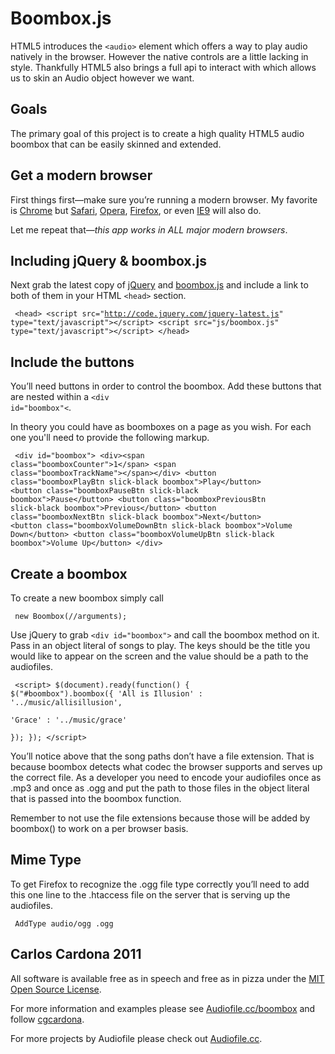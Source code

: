 Boombox.js 
==========

HTML5 introduces the <code>&lt;audio&gt;</code> element which offers a way to play audio natively
in the browser. However the native controls are a little lacking in style.
Thankfully HTML5 also brings a full api to interact with which allows us to skin
an Audio object however we want.

Goals
-----

The primary goal of this project is to create a high quality HTML5 audio boombox
that can be easily skinned and extended.

Get a modern browser
--------------------

First things first—make sure you&rsquo;re running a modern browser. My favorite is
[Chrome](http://www.google.com/chrome) but [Safari](http://www.apple.com/safari/download/), [Opera](http://www.opera.com/mobile/download/versions/), [Firefox](http://www.mozilla.com/en-US/firefox/new/), or even [IE9](http://windows.microsoft.com/en-US/internet-explorer/downloads/ie-9/worldwide-languages) will also do. 

Let me repeat that&mdash;*_this app works in ALL major modern browsers_*.

Including jQuery & boombox.js
-----------------------------

Next grab the latest copy of [jQuery](http://code.jquery.com/jquery-latest.js) and [boombox.js](https://raw.github.com/cgcardona/boombox.js/master/js/boombox.js) and include a link to both of
them in your HTML <code>&lt;head&gt;</code> section.

<code><pre>
&lt;head&gt;
     &lt;script src="http://code.jquery.com/jquery-latest.js" type="text/javascript"&gt;&lt;/script&gt;
     &lt;script src="js/boombox.js" type="text/javascript"&gt;&lt;/script&gt;
&lt;/head&gt;
</pre></code>

Include the buttons
-------------------

You&rsquo;ll need buttons in order to control the boombox. Add these buttons that are
nested within a <code>&lt;div id="boombox"&lt;</code>.

In theory you could have as boomboxes on a page as you wish. For each one you'll
need to provide the following markup.

<code><pre>
&lt;div id="boombox"&gt; 
      &lt;div&gt;&lt;span class="boomboxCounter"&gt;1&lt;/span&gt; &lt;span class="boomboxTrackName"&gt;&lt;/span&gt;&lt;/div&gt; 
      &lt;button class="boomboxPlayBtn slick-black boombox"&gt;Play&lt;/button&gt; 
      &lt;button class="boomboxPauseBtn slick-black boombox"&gt;Pause&lt;/button&gt; 
      &lt;button class="boomboxPreviousBtn slick-black boombox"&gt;Previous&lt;/button&gt; 
      &lt;button class="boomboxNextBtn slick-black boombox"&gt;Next&lt;/button&gt; 
      &lt;button class="boomboxVolumeDownBtn slick-black boombox"&gt;Volume Down&lt;/button&gt; 
      &lt;button class="boomboxVolumeUpBtn slick-black boombox"&gt;Volume Up&lt;/button&gt; 
&lt;/div&gt;
</pre></code>

Create a boombox
----------------

To create a new boombox simply call

<code><pre>
new Boombox(//arguments);
</pre></code>

Use jQuery to grab <code>&lt;div id="boombox"&gt;</code> and call the boombox method on it. Pass in
  an object literal of songs to play. The keys should be the title you would
  like to appear on the screen and the value should be a path to the audiofiles.

<code><pre>
&lt;script&gt; 
  $(document).ready(function() {
    $("#boombox").boombox({
      'All is Illusion' : '../music/allisillusion',  
      'Grace' : '../music/grace'  
    });
  });
&lt;/script&gt; 
</pre></code>

You&rsquo;ll notice above that the song paths don&rsquo;t have a file extension. That is
because boombox detects what codec the browser supports and serves up the
correct file. As a developer you need to encode your audiofiles once as .mp3 and
once as .ogg and put the path to those files in the object literal that is
passed into the boombox function.

Remember to not use the file extensions because those will be added by boombox()
to work on a per browser basis. 

Mime Type
---------

To get Firefox to recognize the .ogg file type correctly you&rsquo;ll need to add
this one line to the .htaccess file on the server that is serving up the
audiofiles.

<code><pre>
  AddType audio/ogg .ogg
</pre></code>

Carlos Cardona 2011
-------------------

All software is available free as in speech and free as in pizza under the [MIT Open Source License](http://www.opensource.org/licenses/mit-license.php).

For more information and examples please see [Audiofile.cc/boombox](https://audiofile.cc/boombox)
and follow [cgcardona](http://twitter.com/cgcardona).

For more projects by Audiofile please check out [Audiofile.cc](https://audiofile.cc).

